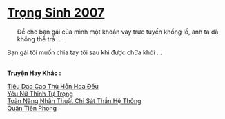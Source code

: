 <a href="https://truyentiki.com/trong-sinh-2007.33791/" title="Trọng Sinh 2007"><h1>Trọng Sinh 2007</h1></a><div style="display:table"><img align="right" style="float: left; padding: 10px;" src="https://truyentiki.com/images/story/200x260/33791.jpg" alt="">Để cho bạn gái của mình một khoản vay trực tuyến khổng lồ, anh ta đã không thể trả ... <p></p> Bạn gái tôi muốn chia tay tôi sau khi được chữa khỏi ...</div><p><br><b>Truyện Hay Khác :</b></p><a href="https://truyentiki.com/tieu-dao-cao-thu-hon-hoa-deu.33790/" alt="Tiêu Dao Cao Thủ Hỗn Hoa Đều">Tiêu Dao Cao Thủ Hỗn Hoa Đều</a><br/><a href="https://github.com/nownovels/top500/tree/master/truyenhay/33917/" alt="Yêu Nữ Thỉnh Tự Trọng">Yêu Nữ Thỉnh Tự Trọng</a><br/><a href="https://www.scoop.it/topic/nownovels/p/4118767009/2020/05/31/truyen-toan-nang-nhan-thuat-chi-sat-than-he-thong" alt="Toàn Năng Nhẫn Thuật Chi Sát Thần Hệ Thống">Toàn Năng Nhẫn Thuật Chi Sát Thần Hệ Thống</a><br/><a href="https://github.com/nownovels/top500/tree/master/truyenhay/33836/" alt="Quân Tiên Phong">Quân Tiên Phong</a><br/>